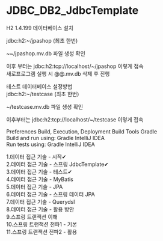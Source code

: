 # JDBC_DB2_JdbcTemplate

H2 1.4.199 데이터베이스 설치

jdbc:h2:~/jpashop (최초 한번)

~~/jpashop.mv.db 파일 생성 확인

이후 부터는 jdbc:h2:tcp://localhost/~/jpashop 이렇게 접속<br>
새로프로그램 실행 시 @@.mv.db 삭제 후 진행<br>

테스트 데이터베이스 설정방법 <br>
jdbc:h2:~/testcase (최초 한번) 

~/testcase.mv.db 파일 생성 확인 

이후부터는 jdbc:h2:tcp://localhost/~/testcase 이렇게 접속 <br>




Preferences Build, Execution, Deployment Build Tools Gradle<br>
Build and run using: Gradle IntelliJ IDEA<br>
Run tests using: Gradle IntelliJ IDEA<br>

1.데이터 접근 기술 - 시작✔<br>
2.데이터 접근 기술 - 스프링 JdbcTemplate✔<br>
3.데이터 접근 기술 - 테스트✔<br>
4.데이터 접근 기술 - MyBatis<br>
5.데이터 접근 기술 - JPA<br>
6.데이터 접근 기술 - 스프링 데이터 JPA<br>
7.데이터 접근 기술 - Querydsl<br>
8.데이터 접근 기술 - 활용 방안<br>
9.스프링 트랜잭션 이해<br>
10.스프링 트랜잭션 전파1 - 기본<br>
11.스프링 트랜잭션 전파2 - 활용<br>
